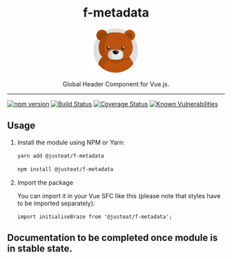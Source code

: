 <div align="center">
<h1>f-metadata</h1>

<img width="125" alt="Fozzie Bear" src="../../bear.png" />

<p>Global Header Component for Vue.js.</p>
</div>

---

[![npm version](https://badge.fury.io/js/%40justeat%2Ff-metadata.svg)](https://badge.fury.io/js/%40justeat%2Ff-metadata)
[![Build Status](https://travis-ci.org/justeat/f-metadata.svg)](https://travis-ci.org/justeat/f-metadata)
[![Coverage Status](https://coveralls.io/repos/github/justeat/f-metadata/badge.svg)](https://coveralls.io/github/justeat/f-metadata)
[![Known Vulnerabilities](https://snyk.io/test/github/justeat/f-metadata/badge.svg?targetFile=package.json)](https://snyk.io/test/github/justeat/f-metadata?targetFile=package.json)


## Usage

1.  Install the module using NPM or Yarn:

    ```bash
    yarn add @justeat/f-metadata
    ```

    ```bash
    npm install @justeat/f-metadata
    ```

2.  Import the package

    You can import it in your Vue SFC like this (please note that styles have to be imported separately):

    ```
    import initialiseBraze from '@justeat/f-metadata';
    ```

## Documentation to be completed once module is in stable state.
